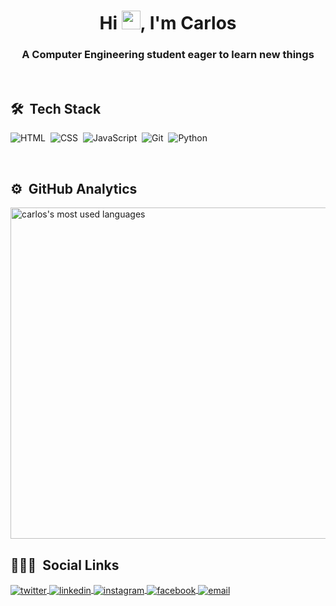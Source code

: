 <h1 align="center">Hi <img src="https://raw.githubusercontent.com/kaueMarques/kaueMarques/master/hi.gif" width="30px">, I'm Carlos</h1>
<h3 align="center">A Computer Engineering student eager to learn new things</h3>

<br>

## 🛠 &nbsp;Tech Stack

![HTML](https://img.shields.io/badge/-HTML-05122A?style=flat&logo=HTML5)&nbsp;
![CSS](https://img.shields.io/badge/-CSS-05122A?style=flat&logo=CSS3&logoColor=1572B6)&nbsp;
![JavaScript](https://img.shields.io/badge/-JavaScript-05122A?style=flat&logo=javascript)&nbsp;
![Git](https://img.shields.io/badge/-Git-05122A?style=flat&logo=git)&nbsp;
![Python](https://img.shields.io/badge/-Python-05122A?style=flat&logo=python)&nbsp;

<br>

## ⚙️ &nbsp;GitHub Analytics
<img width="530em" src="https://github-readme-stats.vercel.app/api/top-langs/?username=carlosdaniel-cyber&layout=compact&theme=github_dark&bg_color=DEG,000,345cc9&border_color=4e525b&custom_title=Top used Languages" alt="carlos's most used languages"/>

<br>

## 🙆🏿‍♂️ &nbsp;Social Links

<p>
<a href="https://twitter.com/car_dan1el" target="_blank">
  <img align="center" src="https://img.shields.io/badge/-car__dan1el-05122A?style=flat&logo=twitter" alt="twitter"/>  
</a>
<a href="https://www.linkedin.com/in/car-daniel/" target="_blank">
  <img align="center" src="https://img.shields.io/badge/car--daniel-05122A?style=flat&logo=linkedin" alt="linkedin"/>
</a>
<a href="https://instagram.com/car_daniel" target="_blank">
 <img align="center" src="https://img.shields.io/badge/-car__daniel-05122A?style=flat&logo=instagram" alt="instagram"/>
</a>
<a href="https://www.facebook.com/car.danielpereira/" target="_blank">
 <img align="center" src="https://img.shields.io/badge/car.danielpereira-05122A?style=flat&logo=facebook" alt="facebook"/>
</a>
<a href="mailto:carlosdanielbp101@gmail.com" target="_blank">
 <img align="center" src="https://img.shields.io/badge/carlosdanielbp101@gmail.com-05122A?style=flat&logo=gmail" alt="email"/>
</a>
</p>


<!--Here are some ideas to get you started:

- 🔭 I’m currently working on ...
- 👯 I’m looking to collaborate on ...
- 🤔 I’m looking for help with ...
- 💬 Ask me about ...
- 😄 Pronouns: ...
- ⚡ Fun fact: ...
-->
